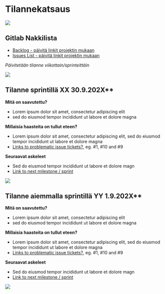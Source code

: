 # Tilannekatsaus

![](https://openclipart.org/image/400px/svg_to_png/173434/interview.png)


## Gitlab Nakkilista

* [Backlog - päivitä linkit projektin mukaan](https://gitlab.labranet.jamk.fi/jamkit/project-templates/opf-2021-ttc2070-core-template-v1/-/boards)
* [Issues List - päivitä linkit projektin mukaan](https://gitlab.labranet.jamk.fi/jamkit/project-templates/opf-2021-ttc2070-core-template-v1/-/issues)


*Päivitetään tilanne viikottain/sprinteittäin*

![](https://openclipart.org/image/400px/286947)

## Tilanne sprintillä XX 30.9.202X**

**Mitä on saavutettu?**

* Lorem ipsum dolor sit amet, consectetur adipiscing elit
* sed do eiusmod tempor incididunt ut labore et dolore magna 

**Millaisia haasteita on tullut eteen?**

* Lorem ipsum dolor sit amet, consectetur adipiscing elit, sed do eiusmod tempor incididunt ut labore et dolore magna 
* [Links to problematic issue tickets?](), eg. #1, #10 and #9


**Seuraavat askeleet**

* Sed do eiusmod tempor incididunt ut labore et dolore magn
* [Link to next milestone / sprint]()

![](https://openclipart.org/image/400px/286947)

## Tilanne aiemmalla sprintillä YY 1.9.202X**

**Mitä on saavutettu?**

* Lorem ipsum dolor sit amet, consectetur adipiscing elit
* sed do eiusmod tempor incididunt ut labore et dolore magna 

**Millaisia haasteita on tullut eteen?**

* Lorem ipsum dolor sit amet, consectetur adipiscing elit, sed do eiusmod tempor incididunt ut labore et dolore magna 
* [Links to problematic issue tickets?](), eg. #1, #10 and #9


**Seuraavat askeleet**

* Sed do eiusmod tempor incididunt ut labore et dolore magn
* [Link to next milestone / sprint]()

![](https://openclipart.org/image/400px/286947)


